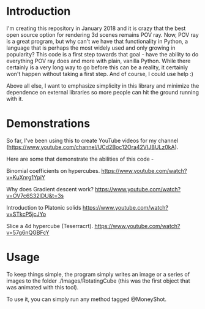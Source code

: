 # Introduction

I'm creating this repository in January 2018 and it is crazy that the best open source option for rendering 3d scenes remains POV ray.
Now, POV ray is a great program, but why can't we have that functionality in Python, a language that is perhaps the most widely used and only growing in popularity?
This code is a first step towards that goal - have the ability to do everything POV ray does and more with plain, vanilla Python.
While there certainly is a very long way to go before this can be a reality, it certainly won't happen without taking a first step. And of course, I could use help :)

Above all else, I want to emphasize simplicity in this library and minimize the dependence on external libraries so more people can hit the ground running with it.


# Demonstrations
So far, I've been using this to create YouTube videos for my channel (https://www.youtube.com/channel/UCd2Boc12Ora42VIJBULz0kA).

Here are some that demonstrate the abilities of this code - 

Binomial coefficients on hypercubes.
https://www.youtube.com/watch?v=KuXnrg1YpiY

Why does Gradient descent work?
https://www.youtube.com/watch?v=OV7c6S32IDU&t=3s

Introduction to Platonic solids
https://www.youtube.com/watch?v=STkcP5jcJYo

Slice a 4d hypercube (Teserracrt).
https://www.youtube.com/watch?v=57g6nQGBFcY

# Usage
To keep things simple, the program simply writes an image or a series of images to the folder ./Images/RotatingCube (this was the first object that was animated with this tool).

To use it, you can simply run any method tagged @MoneyShot.


